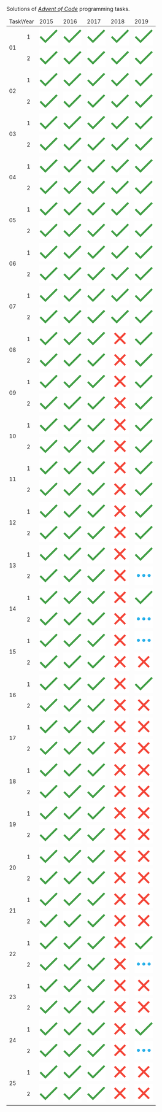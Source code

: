 Solutions  of <cite>[Advent of Code][1]</cite> programming tasks.
<table>
<thead>
	<tr>
		<td colspan="2">Task\Year</td>
		<td>2015</td>
		<td>2016</td>
		<td>2017</td>
		<td>2018</td>
		<td>2019</td>
	</tr>
</thead>
<tbody>
	<tr>
		<td rowspan="2">01</td>
		<td>1</td>
		<td><img src="misc/images/solved.png" width="48" height="48"></td>
		<td><img src="misc/images/solved.png" width="48" height="48"></td>
		<td><img src="misc/images/solved.png" width="48" height="48"></td>
		<td><img src="misc/images/solved.png" width="48" height="48"></td>
		<td><img src="misc/images/solved.png" width="48" height="48"></td>
	</tr>
	<tr>
		<td>2</td>
		<td><img src="misc/images/solved.png" width="48" height="48"></td>
		<td><img src="misc/images/solved.png" width="48" height="48"></td>
		<td><img src="misc/images/solved.png" width="48" height="48"></td>
		<td><img src="misc/images/solved.png" width="48" height="48"></td>
		<td><img src="misc/images/solved.png" width="48" height="48"></td>
	</tr>
	<tr>
		<td rowspan="2">02</td>
		<td>1</td>
		<td><img src="misc/images/solved.png" width="48" height="48"></td>
		<td><img src="misc/images/solved.png" width="48" height="48"></td>
		<td><img src="misc/images/solved.png" width="48" height="48"></td>
		<td><img src="misc/images/solved.png" width="48" height="48"></td>
		<td><img src="misc/images/solved.png" width="48" height="48"></td>
	</tr>
	<tr>
		<td>2</td>
		<td><img src="misc/images/solved.png" width="48" height="48"></td>
		<td><img src="misc/images/solved.png" width="48" height="48"></td>
		<td><img src="misc/images/solved.png" width="48" height="48"></td>
		<td><img src="misc/images/solved.png" width="48" height="48"></td>
		<td><img src="misc/images/solved.png" width="48" height="48"></td>
	</tr>
	<tr>
		<td rowspan="2">03</td>
		<td>1</td>
		<td><img src="misc/images/solved.png" width="48" height="48"></td>
		<td><img src="misc/images/solved.png" width="48" height="48"></td>
		<td><img src="misc/images/solved.png" width="48" height="48"></td>
		<td><img src="misc/images/solved.png" width="48" height="48"></td>
		<td><img src="misc/images/solved.png" width="48" height="48"></td>
	</tr>
	<tr>
		<td>2</td>
		<td><img src="misc/images/solved.png" width="48" height="48"></td>
		<td><img src="misc/images/solved.png" width="48" height="48"></td>
		<td><img src="misc/images/solved.png" width="48" height="48"></td>
		<td><img src="misc/images/solved.png" width="48" height="48"></td>
		<td><img src="misc/images/solved.png" width="48" height="48"></td>
	</tr>
	<tr>
		<td rowspan="2">04</td>
		<td>1</td>
		<td><img src="misc/images/solved.png" width="48" height="48"></td>
		<td><img src="misc/images/solved.png" width="48" height="48"></td>
		<td><img src="misc/images/solved.png" width="48" height="48"></td>
		<td><img src="misc/images/solved.png" width="48" height="48"></td>
		<td><img src="misc/images/solved.png" width="48" height="48"></td>
	</tr>
	<tr>
		<td>2</td>
		<td><img src="misc/images/solved.png" width="48" height="48"></td>
		<td><img src="misc/images/solved.png" width="48" height="48"></td>
		<td><img src="misc/images/solved.png" width="48" height="48"></td>
		<td><img src="misc/images/solved.png" width="48" height="48"></td>
		<td><img src="misc/images/solved.png" width="48" height="48"></td>
	</tr>
	<tr>
		<td rowspan="2">05</td>
		<td>1</td>
		<td><img src="misc/images/solved.png" width="48" height="48"></td>
		<td><img src="misc/images/solved.png" width="48" height="48"></td>
		<td><img src="misc/images/solved.png" width="48" height="48"></td>
		<td><img src="misc/images/solved.png" width="48" height="48"></td>
		<td><img src="misc/images/solved.png" width="48" height="48"></td>
	</tr>
	<tr>
		<td>2</td>
		<td><img src="misc/images/solved.png" width="48" height="48"></td>
		<td><img src="misc/images/solved.png" width="48" height="48"></td>
		<td><img src="misc/images/solved.png" width="48" height="48"></td>
		<td><img src="misc/images/solved.png" width="48" height="48"></td>
		<td><img src="misc/images/solved.png" width="48" height="48"></td>
	</tr>
	<tr>
		<td rowspan="2">06</td>
		<td>1</td>
		<td><img src="misc/images/solved.png" width="48" height="48"></td>
		<td><img src="misc/images/solved.png" width="48" height="48"></td>
		<td><img src="misc/images/solved.png" width="48" height="48"></td>
		<td><img src="misc/images/solved.png" width="48" height="48"></td>
		<td><img src="misc/images/solved.png" width="48" height="48"></td>
	</tr>
	<tr>
		<td>2</td>
		<td><img src="misc/images/solved.png" width="48" height="48"></td>
		<td><img src="misc/images/solved.png" width="48" height="48"></td>
		<td><img src="misc/images/solved.png" width="48" height="48"></td>
		<td><img src="misc/images/solved.png" width="48" height="48"></td>
		<td><img src="misc/images/solved.png" width="48" height="48"></td>
	</tr>
	<tr>
		<td rowspan="2">07</td>
		<td>1</td>
		<td><img src="misc/images/solved.png" width="48" height="48"></td>
		<td><img src="misc/images/solved.png" width="48" height="48"></td>
		<td><img src="misc/images/solved.png" width="48" height="48"></td>
		<td><img src="misc/images/solved.png" width="48" height="48"></td>
		<td><img src="misc/images/solved.png" width="48" height="48"></td>
	</tr>
	<tr>
		<td>2</td>
		<td><img src="misc/images/solved.png" width="48" height="48"></td>
		<td><img src="misc/images/solved.png" width="48" height="48"></td>
		<td><img src="misc/images/solved.png" width="48" height="48"></td>
		<td><img src="misc/images/solved.png" width="48" height="48"></td>
		<td><img src="misc/images/solved.png" width="48" height="48"></td>
	</tr>
	<tr>
		<td rowspan="2">08</td>
		<td>1</td>
		<td><img src="misc/images/solved.png" width="48" height="48"></td>
		<td><img src="misc/images/solved.png" width="48" height="48"></td>
		<td><img src="misc/images/solved.png" width="48" height="48"></td>
		<td><img src="misc/images/notStarted.png" width="48" height="48"></td>
		<td><img src="misc/images/solved.png" width="48" height="48"></td>
	</tr>
	<tr>
		<td>2</td>
		<td><img src="misc/images/solved.png" width="48" height="48"></td>
		<td><img src="misc/images/solved.png" width="48" height="48"></td>
		<td><img src="misc/images/solved.png" width="48" height="48"></td>
		<td><img src="misc/images/notStarted.png" width="48" height="48"></td>
		<td><img src="misc/images/solved.png" width="48" height="48"></td>
	</tr>
	<tr>
		<td rowspan="2">09</td>
		<td>1</td>
		<td><img src="misc/images/solved.png" width="48" height="48"></td>
		<td><img src="misc/images/solved.png" width="48" height="48"></td>
		<td><img src="misc/images/solved.png" width="48" height="48"></td>
		<td><img src="misc/images/notStarted.png" width="48" height="48"></td>
		<td><img src="misc/images/solved.png" width="48" height="48"></td>
	</tr>
	<tr>
		<td>2</td>
		<td><img src="misc/images/solved.png" width="48" height="48"></td>
		<td><img src="misc/images/solved.png" width="48" height="48"></td>
		<td><img src="misc/images/solved.png" width="48" height="48"></td>
		<td><img src="misc/images/notStarted.png" width="48" height="48"></td>
		<td><img src="misc/images/solved.png" width="48" height="48"></td>
	</tr>
	<tr>
		<td rowspan="2">10</td>
		<td>1</td>
		<td><img src="misc/images/solved.png" width="48" height="48"></td>
		<td><img src="misc/images/solved.png" width="48" height="48"></td>
		<td><img src="misc/images/solved.png" width="48" height="48"></td>
		<td><img src="misc/images/notStarted.png" width="48" height="48"></td>
		<td><img src="misc/images/solved.png" width="48" height="48"></td>
	</tr>
	<tr>
		<td>2</td>
		<td><img src="misc/images/solved.png" width="48" height="48"></td>
		<td><img src="misc/images/solved.png" width="48" height="48"></td>
		<td><img src="misc/images/solved.png" width="48" height="48"></td>
		<td><img src="misc/images/notStarted.png" width="48" height="48"></td>
		<td><img src="misc/images/solved.png" width="48" height="48"></td>
	</tr>
	<tr>
		<td rowspan="2">11</td>
		<td>1</td>
		<td><img src="misc/images/solved.png" width="48" height="48"></td>
		<td><img src="misc/images/solved.png" width="48" height="48"></td>
		<td><img src="misc/images/solved.png" width="48" height="48"></td>
		<td><img src="misc/images/notStarted.png" width="48" height="48"></td>
		<td><img src="misc/images/solved.png" width="48" height="48"></td>
	</tr>
	<tr>
		<td>2</td>
		<td><img src="misc/images/solved.png" width="48" height="48"></td>
		<td><img src="misc/images/solved.png" width="48" height="48"></td>
		<td><img src="misc/images/solved.png" width="48" height="48"></td>
		<td><img src="misc/images/notStarted.png" width="48" height="48"></td>
		<td><img src="misc/images/solved.png" width="48" height="48"></td>
	</tr>
	<tr>
		<td rowspan="2">12</td>
		<td>1</td>
		<td><img src="misc/images/solved.png" width="48" height="48"></td>
		<td><img src="misc/images/solved.png" width="48" height="48"></td>
		<td><img src="misc/images/solved.png" width="48" height="48"></td>
		<td><img src="misc/images/notStarted.png" width="48" height="48"></td>
		<td><img src="misc/images/solved.png" width="48" height="48"></td>
	</tr>
	<tr>
		<td>2</td>
		<td><img src="misc/images/solved.png" width="48" height="48"></td>
		<td><img src="misc/images/solved.png" width="48" height="48"></td>
		<td><img src="misc/images/solved.png" width="48" height="48"></td>
		<td><img src="misc/images/notStarted.png" width="48" height="48"></td>
		<td><img src="misc/images/solved.png" width="48" height="48"></td>
	</tr>
	<tr>
		<td rowspan="2">13</td>
		<td>1</td>
		<td><img src="misc/images/solved.png" width="48" height="48"></td>
		<td><img src="misc/images/solved.png" width="48" height="48"></td>
		<td><img src="misc/images/solved.png" width="48" height="48"></td>
		<td><img src="misc/images/notStarted.png" width="48" height="48"></td>
		<td><img src="misc/images/solved.png" width="48" height="48"></td>
	</tr>
	<tr>
		<td>2</td>
		<td><img src="misc/images/solved.png" width="48" height="48"></td>
		<td><img src="misc/images/solved.png" width="48" height="48"></td>
		<td><img src="misc/images/solved.png" width="48" height="48"></td>
		<td><img src="misc/images/notStarted.png" width="48" height="48"></td>
		<td><img src="misc/images/inProgress.png" width="48" height="48"></td>
	</tr>
	<tr>
		<td rowspan="2">14</td>
		<td>1</td>
		<td><img src="misc/images/solved.png" width="48" height="48"></td>
		<td><img src="misc/images/solved.png" width="48" height="48"></td>
		<td><img src="misc/images/solved.png" width="48" height="48"></td>
		<td><img src="misc/images/notStarted.png" width="48" height="48"></td>
		<td><img src="misc/images/solved.png" width="48" height="48"></td>
	</tr>
	<tr>
		<td>2</td>
		<td><img src="misc/images/solved.png" width="48" height="48"></td>
		<td><img src="misc/images/solved.png" width="48" height="48"></td>
		<td><img src="misc/images/solved.png" width="48" height="48"></td>
		<td><img src="misc/images/notStarted.png" width="48" height="48"></td>
		<td><img src="misc/images/inProgress.png" width="48" height="48"></td>
	</tr>
	<tr>
		<td rowspan="2">15</td>
		<td>1</td>
		<td><img src="misc/images/solved.png" width="48" height="48"></td>
		<td><img src="misc/images/solved.png" width="48" height="48"></td>
		<td><img src="misc/images/solved.png" width="48" height="48"></td>
		<td><img src="misc/images/notStarted.png" width="48" height="48"></td>
		<td><img src="misc/images/inProgress.png" width="48" height="48"></td>
	</tr>
	<tr>
		<td>2</td>
		<td><img src="misc/images/solved.png" width="48" height="48"></td>
		<td><img src="misc/images/solved.png" width="48" height="48"></td>
		<td><img src="misc/images/solved.png" width="48" height="48"></td>
		<td><img src="misc/images/notStarted.png" width="48" height="48"></td>
		<td><img src="misc/images/notStarted.png" width="48" height="48"></td>
	</tr>
	<tr>
		<td rowspan="2">16</td>
		<td>1</td>
		<td><img src="misc/images/solved.png" width="48" height="48"></td>
		<td><img src="misc/images/solved.png" width="48" height="48"></td>
		<td><img src="misc/images/solved.png" width="48" height="48"></td>
		<td><img src="misc/images/notStarted.png" width="48" height="48"></td>
		<td><img src="misc/images/solved.png" width="48" height="48"></td>
	</tr>
	<tr>
		<td>2</td>
		<td><img src="misc/images/solved.png" width="48" height="48"></td>
		<td><img src="misc/images/solved.png" width="48" height="48"></td>
		<td><img src="misc/images/solved.png" width="48" height="48"></td>
		<td><img src="misc/images/notStarted.png" width="48" height="48"></td>
		<td><img src="misc/images/notStarted.png" width="48" height="48"></td>
	</tr>
	<tr>
		<td rowspan="2">17</td>
		<td>1</td>
		<td><img src="misc/images/solved.png" width="48" height="48"></td>
		<td><img src="misc/images/solved.png" width="48" height="48"></td>
		<td><img src="misc/images/solved.png" width="48" height="48"></td>
		<td><img src="misc/images/notStarted.png" width="48" height="48"></td>
		<td><img src="misc/images/notStarted.png" width="48" height="48"></td>
	</tr>
	<tr>
		<td>2</td>
		<td><img src="misc/images/solved.png" width="48" height="48"></td>
		<td><img src="misc/images/solved.png" width="48" height="48"></td>
		<td><img src="misc/images/solved.png" width="48" height="48"></td>
		<td><img src="misc/images/notStarted.png" width="48" height="48"></td>
		<td><img src="misc/images/notStarted.png" width="48" height="48"></td>
	</tr>
	<tr>
		<td rowspan="2">18</td>
		<td>1</td>
		<td><img src="misc/images/solved.png" width="48" height="48"></td>
		<td><img src="misc/images/solved.png" width="48" height="48"></td>
		<td><img src="misc/images/solved.png" width="48" height="48"></td>
		<td><img src="misc/images/notStarted.png" width="48" height="48"></td>
		<td><img src="misc/images/notStarted.png" width="48" height="48"></td>
	</tr>
	<tr>
		<td>2</td>
		<td><img src="misc/images/solved.png" width="48" height="48"></td>
		<td><img src="misc/images/solved.png" width="48" height="48"></td>
		<td><img src="misc/images/solved.png" width="48" height="48"></td>
		<td><img src="misc/images/notStarted.png" width="48" height="48"></td>
		<td><img src="misc/images/notStarted.png" width="48" height="48"></td>
	</tr>
	<tr>
		<td rowspan="2">19</td>
		<td>1</td>
		<td><img src="misc/images/solved.png" width="48" height="48"></td>
		<td><img src="misc/images/solved.png" width="48" height="48"></td>
		<td><img src="misc/images/solved.png" width="48" height="48"></td>
		<td><img src="misc/images/notStarted.png" width="48" height="48"></td>
		<td><img src="misc/images/notStarted.png" width="48" height="48"></td>
	</tr>
	<tr>
		<td>2</td>
		<td><img src="misc/images/solved.png" width="48" height="48"></td>
		<td><img src="misc/images/solved.png" width="48" height="48"></td>
		<td><img src="misc/images/solved.png" width="48" height="48"></td>
		<td><img src="misc/images/notStarted.png" width="48" height="48"></td>
		<td><img src="misc/images/notStarted.png" width="48" height="48"></td>
	</tr>
	<tr>
		<td rowspan="2">20</td>
		<td>1</td>
		<td><img src="misc/images/solved.png" width="48" height="48"></td>
		<td><img src="misc/images/solved.png" width="48" height="48"></td>
		<td><img src="misc/images/solved.png" width="48" height="48"></td>
		<td><img src="misc/images/notStarted.png" width="48" height="48"></td>
		<td><img src="misc/images/notStarted.png" width="48" height="48"></td>
	</tr>
	<tr>
		<td>2</td>
		<td><img src="misc/images/solved.png" width="48" height="48"></td>
		<td><img src="misc/images/solved.png" width="48" height="48"></td>
		<td><img src="misc/images/solved.png" width="48" height="48"></td>
		<td><img src="misc/images/notStarted.png" width="48" height="48"></td>
		<td><img src="misc/images/notStarted.png" width="48" height="48"></td>
	</tr>
	<tr>
		<td rowspan="2">21</td>
		<td>1</td>
		<td><img src="misc/images/solved.png" width="48" height="48"></td>
		<td><img src="misc/images/solved.png" width="48" height="48"></td>
		<td><img src="misc/images/solved.png" width="48" height="48"></td>
		<td><img src="misc/images/notStarted.png" width="48" height="48"></td>
		<td><img src="misc/images/notStarted.png" width="48" height="48"></td>
	</tr>
	<tr>
		<td>2</td>
		<td><img src="misc/images/solved.png" width="48" height="48"></td>
		<td><img src="misc/images/solved.png" width="48" height="48"></td>
		<td><img src="misc/images/solved.png" width="48" height="48"></td>
		<td><img src="misc/images/notStarted.png" width="48" height="48"></td>
		<td><img src="misc/images/notStarted.png" width="48" height="48"></td>
	</tr>
	<tr>
		<td rowspan="2">22</td>
		<td>1</td>
		<td><img src="misc/images/solved.png" width="48" height="48"></td>
		<td><img src="misc/images/solved.png" width="48" height="48"></td>
		<td><img src="misc/images/solved.png" width="48" height="48"></td>
		<td><img src="misc/images/notStarted.png" width="48" height="48"></td>
		<td><img src="misc/images/solved.png" width="48" height="48"></td>
	</tr>
	<tr>
		<td>2</td>
		<td><img src="misc/images/solved.png" width="48" height="48"></td>
		<td><img src="misc/images/solved.png" width="48" height="48"></td>
		<td><img src="misc/images/solved.png" width="48" height="48"></td>
		<td><img src="misc/images/notStarted.png" width="48" height="48"></td>
		<td><img src="misc/images/inProgress.png" width="48" height="48"></td>
	</tr>
	<tr>
		<td rowspan="2">23</td>
		<td>1</td>
		<td><img src="misc/images/solved.png" width="48" height="48"></td>
		<td><img src="misc/images/solved.png" width="48" height="48"></td>
		<td><img src="misc/images/solved.png" width="48" height="48"></td>
		<td><img src="misc/images/notStarted.png" width="48" height="48"></td>
		<td><img src="misc/images/notStarted.png" width="48" height="48"></td>
	</tr>
	<tr>
		<td>2</td>
		<td><img src="misc/images/solved.png" width="48" height="48"></td>
		<td><img src="misc/images/solved.png" width="48" height="48"></td>
		<td><img src="misc/images/solved.png" width="48" height="48"></td>
		<td><img src="misc/images/notStarted.png" width="48" height="48"></td>
		<td><img src="misc/images/notStarted.png" width="48" height="48"></td>
	</tr>
	<tr>
		<td rowspan="2">24</td>
		<td>1</td>
		<td><img src="misc/images/solved.png" width="48" height="48"></td>
		<td><img src="misc/images/solved.png" width="48" height="48"></td>
		<td><img src="misc/images/solved.png" width="48" height="48"></td>
		<td><img src="misc/images/notStarted.png" width="48" height="48"></td>
		<td><img src="misc/images/solved.png" width="48" height="48"></td>
	</tr>
	<tr>
		<td>2</td>
		<td><img src="misc/images/solved.png" width="48" height="48"></td>
		<td><img src="misc/images/solved.png" width="48" height="48"></td>
		<td><img src="misc/images/solved.png" width="48" height="48"></td>
		<td><img src="misc/images/notStarted.png" width="48" height="48"></td>
		<td><img src="misc/images/inProgress.png" width="48" height="48"></td>
	</tr>
	<tr>
		<td rowspan="2">25</td>
		<td>1</td>
		<td><img src="misc/images/solved.png" width="48" height="48"></td>
		<td><img src="misc/images/solved.png" width="48" height="48"></td>
		<td><img src="misc/images/solved.png" width="48" height="48"></td>
		<td><img src="misc/images/notStarted.png" width="48" height="48"></td>
		<td><img src="misc/images/notStarted.png" width="48" height="48"></td>
	</tr>
	<tr>
		<td>2</td>
		<td><img src="misc/images/solved.png" width="48" height="48"></td>
		<td><img src="misc/images/solved.png" width="48" height="48"></td>
		<td><img src="misc/images/solved.png" width="48" height="48"></td>
		<td><img src="misc/images/notStarted.png" width="48" height="48"></td>
		<td><img src="misc/images/notStarted.png" width="48" height="48"></td>
	</tr>
</tbody>
</table>

[1]: https://adventofcode.com/
